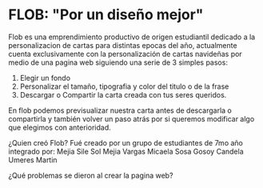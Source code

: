 
# FLOB: **"Por un diseño mejor"**

Flob es una emprendimiento productivo de origen estudiantil dedicado a la personalizacion de cartas para distintas epocas del año, actualmente cuenta exclusivamente con la personalización de cartas navideñas por medio de una pagina web siguiendo una serie de 3 simples pasos:
1. Elegir un fondo
2. Personalizar el tamaño, tipografia y color del titulo o de la frase
3. Descargar o Compartir la carta creada con tus seres queridos.

En flob podemos previsualizar nuestra carta antes de descargarla o compartirla y también volver un paso atrás por si queremos modificar algo que elegimos con anterioridad.

¿Quien creó Flob?
Fué creado por un grupo de estudiantes de 7mo año integrado por:
Mejia Sile Sol
Mejia Vargas Micaela
Sosa Gosoy Candela
Umeres Martin

¿Qué problemas se dieron al crear la pagina web?
